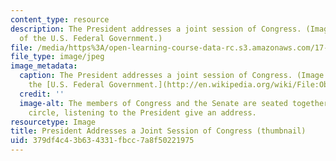 ```yaml
---
content_type: resource
description: The President addresses a joint session of Congress. (Image courtesy
  of the U.S. Federal Government.)
file: /media/https%3A/open-learning-course-data-rc.s3.amazonaws.com/17-202-graduate-seminar-in-american-politics-ii-spring-2010/379df4c43b634331fbcc7a8f50221975_17-202s10-th.jpg
file_type: image/jpeg
image_metadata:
  caption: The President addresses a joint session of Congress. (Image courtesy of
    the [U.S. Federal Government.](http://en.wikipedia.org/wiki/File:Obama_Health_Care_Speech_to_Joint_Session_of_Congress.jpg))
  credit: ''
  image-alt: The members of Congress and the Senate are seated together in a half
    circle, listening to the President give an address.
resourcetype: Image
title: President Addresses a Joint Session of Congress (thumbnail)
uid: 379df4c4-3b63-4331-fbcc-7a8f50221975
---
```

